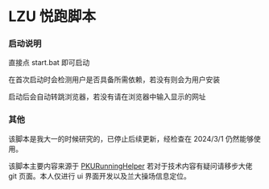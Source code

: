 # LZU 悦跑脚本

### 启动说明

直接点 start.bat 即可启动

在首次启动时会检测用户是否具备所需依赖，若没有则会为用户安装

启动后会自动转跳浏览器，若没有请在浏览器中输入显示的网址

### 其他

该脚本是我大一的时候研究的，已停止后续更新，经检查在 2024/3/1 仍然能够使用。

该脚本主要内容来源于
[PKURunningHelper](https://github.com/RinCloud/PKURunningHelper) 若对于技术内容有疑问请移步大佬 git 页面。本人仅进行 ui 界面开发以及兰大操场信息定位。
